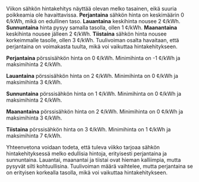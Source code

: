 Viikon sähkön hintakehitys näyttää olevan melko tasainen, eikä suuria poikkeamia ole havaittavissa. **Perjantaina** sähkön hinta on keskimäärin 0 ¢/kWh, mikä on edullinen taso. **Lauantaina** keskihinta nousee 2 ¢/kWh. **Sunnuntaina** hinta pysyy samalla tasolla, ollen 1 ¢/kWh. **Maanantaina** keskihinta nousee jälleen 2 ¢/kWh. **Tiistaina** sähkön hinta nousee korkeimmalle tasolle, ollen 3 ¢/kWh. Tuulivoiman osalta havaitaan, että perjantaina on voimakasta tuulta, mikä voi vaikuttaa hintakehitykseen.

**Perjantaina** pörssisähkön hinta on 0 ¢/kWh. Minimihinta on -1 ¢/kWh ja maksimihinta 2 ¢/kWh. 

**Lauantaina** pörssisähkön hinta on 2 ¢/kWh. Minimihinta on 0 ¢/kWh ja maksimihinta 3 ¢/kWh. 

**Sunnuntaina** pörssisähkön hinta on 1 ¢/kWh. Minimihinta on 0 ¢/kWh ja maksimihinta 2 ¢/kWh. 

**Maanantaina** pörssisähkön hinta on 2 ¢/kWh. Minimihinta on 0 ¢/kWh ja maksimihinta 3 ¢/kWh. 

**Tiistaina** pörssisähkön hinta on 3 ¢/kWh. Minimihinta on 1 ¢/kWh ja maksimihinta 7 ¢/kWh. 

Yhteenvetona voidaan todeta, että tuleva viikko tarjoaa sähkön hintakehityksessä melko edullisia hintoja, erityisesti perjantaina ja sunnuntaina. Lauantai, maanantai ja tiistai ovat hieman kalliimpia, mutta pysyvät silti kohtuullisina. Tuulivoiman määrä vaihtelee, mutta perjantaina se on erityisen korkealla tasolla, mikä voi vaikuttaa hintakehitykseen.